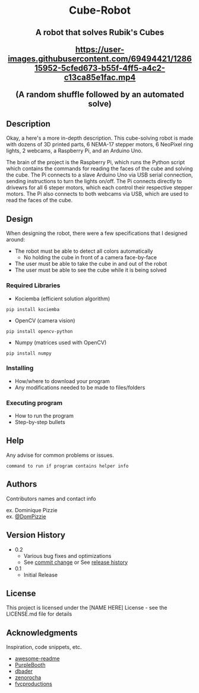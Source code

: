 <h1 align="center">Cube-Robot</h1>

<h2 align="center">A robot that solves Rubik's Cubes</body>

https://user-images.githubusercontent.com/69494421/128615952-5cfed673-b55f-4ff5-a4c2-c13ca85e1fac.mp4

(A random shuffle followed by an automated solve)

## Description

Okay, a here's a more in-depth description. This cube-solving robot is made with dozens of 3D printed parts, 6 NEMA-17 stepper motors, 6 NeoPixel ring lights, 2 webcams, a Raspberry Pi, and an Arduino Uno.

The brain of the project is the Raspberry Pi, which runs the Python script which contains the commands for reading the faces of the cube and solving the cube. The Pi connects to a slave Arduino Uno via USB serial connection, sending instructions to turn the lights on/off. The Pi connects directly to drivewrs for all 6 steper motors, which each control their respective stepper motors. The Pi also connects to both webcams via USB, which are used to read the faces of the cube.

## Design

When designing the robot, there were a few specifications that I designed around:
* The robot must be able to detect all colors automatically
  * No holding the cube in front of a camera face-by-face
* The user must be able to take the cube in and out of the robot
* The user must be able to see the cube while it is being solved 

### Required Libraries

* Kociemba (efficient solution algorithm)
```
pip install kociemba
```
* OpenCV (camera vision)
```
pip install opencv-python
```
* Numpy (matrices used with OpenCV)
```
pip install numpy
```

### Installing

* How/where to download your program
* Any modifications needed to be made to files/folders

### Executing program

* How to run the program
* Step-by-step bullets


## Help

Any advise for common problems or issues.
```
command to run if program contains helper info
```

## Authors

Contributors names and contact info

ex. Dominique Pizzie  
ex. [@DomPizzie](https://twitter.com/dompizzie)

## Version History

* 0.2
    * Various bug fixes and optimizations
    * See [commit change]() or See [release history]()
* 0.1
    * Initial Release

## License

This project is licensed under the [NAME HERE] License - see the LICENSE.md file for details

## Acknowledgments

Inspiration, code snippets, etc.
* [awesome-readme](https://github.com/matiassingers/awesome-readme)
* [PurpleBooth](https://gist.github.com/PurpleBooth/109311bb0361f32d87a2)
* [dbader](https://github.com/dbader/readme-template)
* [zenorocha](https://gist.github.com/zenorocha/4526327)
* [fvcproductions](https://gist.github.com/fvcproductions/1bfc2d4aecb01a834b46)
